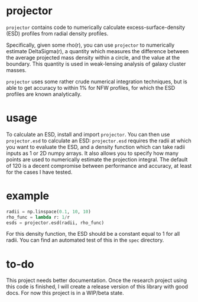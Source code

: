 # projector
`projector` contains code to numerically calculate excess-surface-density (ESD) profiles from radial density profiles.

Specifically, given some rho(r), you can use `projector` to numerically estimate DeltaSigma(r), a quantity which measures the difference between the average projected mass density within a circle, and the value at the boundary. This quantity is used in weak-lensing analysis of galaxy cluster masses.

`projector` uses some rather crude numerical integration techniques, but is able to get accuracy to within 1% for NFW profiles, for which the ESD profiles are known analytically.

# usage
To calculate an ESD, install and import `projector`. You can then use `projector.esd` to calculate an ESD: `projector.esd` requires the radii at which you want to evaluate the ESD, and a density function which can take radii inputs as 1 or 2D numpy arrays. It also allows you to specify how many points are used to numerically estimate the projection integral. The default of 120 is a decent compromise between performance and accuracy, at least for the cases I have tested.

# example
```python
radii = np.linspace(0.1, 10, 10)
rho_func = lambda r: 1/r
esds = projector.esd(radii, rho_func)
```
For this density function, the ESD should be a constant equal to 1 for all radii. You can find an automated test of this in the `spec` directory.

# to-do
This project needs better documentation. Once the research project using this code is finished, I will create a release version of this library with good docs. For now this project is in a WIP/beta state.
